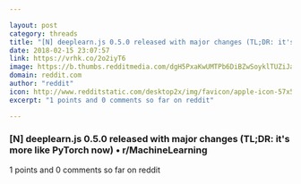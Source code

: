 ```yaml
---

layout: post
category: threads
title: "[N] deeplearn.js 0.5.0 released with major changes (TL;DR: it's more like PyTorch now)"
date: 2018-02-15 23:07:57
link: https://vrhk.co/2o2iyT6
image: https://b.thumbs.redditmedia.com/dgH5PxaKwUMTPb6DiBZwSoyklTUZiJaTfvcM1mWDGso.jpg
domain: reddit.com
author: "reddit"
icon: http://www.redditstatic.com/desktop2x/img/favicon/apple-icon-57x57.png
excerpt: "1 points and 0 comments so far on reddit"

---
```


### [N] deeplearn.js 0.5.0 released with major changes (TL;DR: it's more like PyTorch now) • r/MachineLearning

1 points and 0 comments so far on reddit